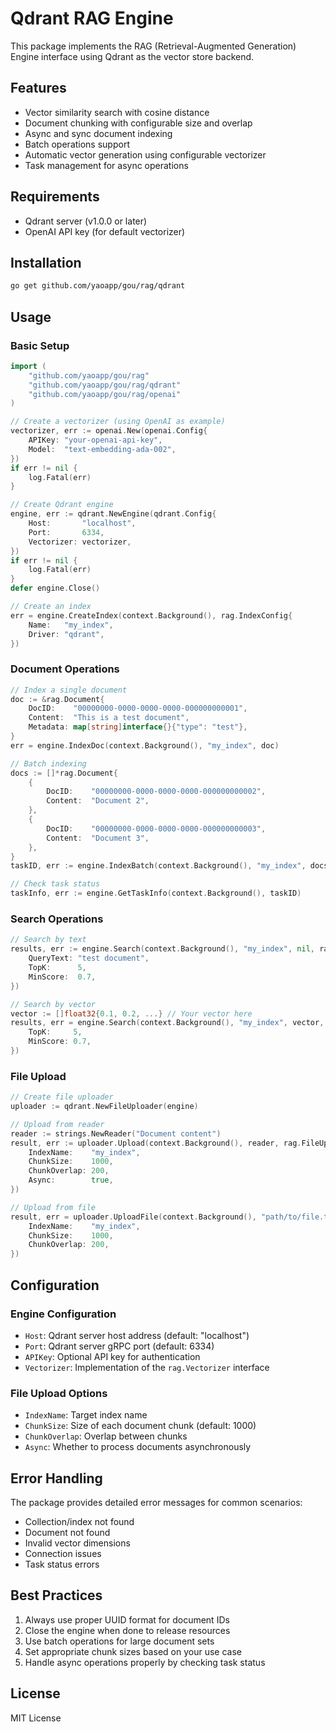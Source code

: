 # Qdrant RAG Engine

This package implements the RAG (Retrieval-Augmented Generation) Engine interface using Qdrant as the vector store backend.

## Features

- Vector similarity search with cosine distance
- Document chunking with configurable size and overlap
- Async and sync document indexing
- Batch operations support
- Automatic vector generation using configurable vectorizer
- Task management for async operations

## Requirements

- Qdrant server (v1.0.0 or later)
- OpenAI API key (for default vectorizer)

## Installation

```bash
go get github.com/yaoapp/gou/rag/qdrant
```

## Usage

### Basic Setup

```go
import (
    "github.com/yaoapp/gou/rag"
    "github.com/yaoapp/gou/rag/qdrant"
    "github.com/yaoapp/gou/rag/openai"
)

// Create a vectorizer (using OpenAI as example)
vectorizer, err := openai.New(openai.Config{
    APIKey: "your-openai-api-key",
    Model:  "text-embedding-ada-002",
})
if err != nil {
    log.Fatal(err)
}

// Create Qdrant engine
engine, err := qdrant.NewEngine(qdrant.Config{
    Host:       "localhost",
    Port:       6334,
    Vectorizer: vectorizer,
})
if err != nil {
    log.Fatal(err)
}
defer engine.Close()

// Create an index
err = engine.CreateIndex(context.Background(), rag.IndexConfig{
    Name:   "my_index",
    Driver: "qdrant",
})
```

### Document Operations

```go
// Index a single document
doc := &rag.Document{
    DocID:    "00000000-0000-0000-0000-000000000001",
    Content:  "This is a test document",
    Metadata: map[string]interface{}{"type": "test"},
}
err = engine.IndexDoc(context.Background(), "my_index", doc)

// Batch indexing
docs := []*rag.Document{
    {
        DocID:    "00000000-0000-0000-0000-000000000002",
        Content:  "Document 2",
    },
    {
        DocID:    "00000000-0000-0000-0000-000000000003",
        Content:  "Document 3",
    },
}
taskID, err := engine.IndexBatch(context.Background(), "my_index", docs)

// Check task status
taskInfo, err := engine.GetTaskInfo(context.Background(), taskID)
```

### Search Operations

```go
// Search by text
results, err := engine.Search(context.Background(), "my_index", nil, rag.VectorSearchOptions{
    QueryText: "test document",
    TopK:      5,
    MinScore:  0.7,
})

// Search by vector
vector := []float32{0.1, 0.2, ...} // Your vector here
results, err = engine.Search(context.Background(), "my_index", vector, rag.VectorSearchOptions{
    TopK:     5,
    MinScore: 0.7,
})
```

### File Upload

```go
// Create file uploader
uploader := qdrant.NewFileUploader(engine)

// Upload from reader
reader := strings.NewReader("Document content")
result, err := uploader.Upload(context.Background(), reader, rag.FileUploadOptions{
    IndexName:    "my_index",
    ChunkSize:    1000,
    ChunkOverlap: 200,
    Async:        true,
})

// Upload from file
result, err = uploader.UploadFile(context.Background(), "path/to/file.txt", rag.FileUploadOptions{
    IndexName:    "my_index",
    ChunkSize:    1000,
    ChunkOverlap: 200,
})
```

## Configuration

### Engine Configuration

- `Host`: Qdrant server host address (default: "localhost")
- `Port`: Qdrant server gRPC port (default: 6334)
- `APIKey`: Optional API key for authentication
- `Vectorizer`: Implementation of the `rag.Vectorizer` interface

### File Upload Options

- `IndexName`: Target index name
- `ChunkSize`: Size of each document chunk (default: 1000)
- `ChunkOverlap`: Overlap between chunks
- `Async`: Whether to process documents asynchronously

## Error Handling

The package provides detailed error messages for common scenarios:

- Collection/index not found
- Document not found
- Invalid vector dimensions
- Connection issues
- Task status errors

## Best Practices

1. Always use proper UUID format for document IDs
2. Close the engine when done to release resources
3. Use batch operations for large document sets
4. Set appropriate chunk sizes based on your use case
5. Handle async operations properly by checking task status

## License

MIT License

